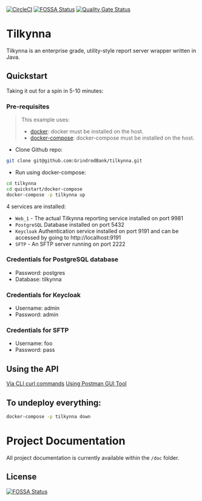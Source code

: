 [![CircleCI](https://circleci.com/gh/GrindrodBank/tilkynna.svg?style=svg)](https://circleci.com/gh/GrindrodBank/tilkynna)
[![FOSSA Status](https://app.fossa.com/api/projects/git%2Bgithub.com%2FGrindrodBank%2Ftilkynna.svg?type=shield)](https://app.fossa.com/projects/git%2Bgithub.com%2FGrindrodBank%2Ftilkynna?ref=badge_shield)
[![Quality Gate Status](https://sonarcloud.io/api/project_badges/measure?project=Grindrodbank_tilkynna&metric=alert_status)](https://sonarcloud.io/dashboard?id=Grindrodbank_tilkynna)

# Tilkynna
Tilkynna is an enterprise grade, utility-style report server wrapper written in Java.

## Quickstart

Taking it out for a spin in 5-10 minutes:

### Pre-requisites

> This example uses:
> * [docker](https://www.docker.com): docker must be installed on the host.
> * [docker-compose](https://docs.docker.com/compose/): docker-compose must be installed on the host.


* Clone Github repo:
```bash
git clone git@github.com:GrindrodBank/tilkynna.git
```

* Run using docker-compose:
```bash
cd tilkynna
cd quickstart/docker-compose
docker-compose -p tilkynna up
```

4 services are installed:
* `Web_1` - The actual Tilkynna reporting service installed on port 9981
* `PostgreSQL` Database installed on port 5432
* `Keycloak` Authentication service installed on port 9191 and can be accessed by going to http://localhost:9191
* `SFTP` - An SFTP server running on port 2222

### Credentials for PostgreSQL database
* Password: postgres
* Database: tilkynna

### Credentials for Keycloak
* Username: admin
* Password: admin

### Credentials for SFTP
* Username: foo
* Password: pass

## Using the API 

[Via CLI curl commands](docs/quickstart_using_api/via_cli_curl.md)
[Using Postman GUI Tool](docs/quickstart_using_api/via_postman_gui.md)

## To undeploy everything:

```bash
docker-compose -p tilkynna down
```

# Project Documentation

All project documentation is currently available within the `/doc` folder.

## License
[![FOSSA Status](https://app.fossa.io/api/projects/git%2Bgithub.com%2FGrindrodBank%2Ftilkynna.svg?type=large)](https://app.fossa.io/projects/git%2Bgithub.com%2FGrindrodBank%2Ftilkynna?ref=badge_large)
